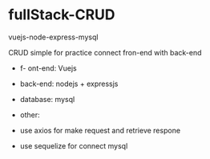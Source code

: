 # fullStack-CRUD
vuejs-node-express-mysql

CRUD simple for practice connect fron-end with back-end

- f- ont-end: Vuejs 

- back-end: nodejs + expressjs

- database: mysql

- other:

- use axios for make request and retrieve respone

- use sequelize for connect mysql
